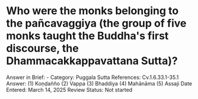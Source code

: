 # Who were the monks belonging to the pañcavaggiya (the group of five monks taught the Buddha's first discourse, the Dhammacakkappavattana Sutta)?

Answer in Brief: -
 Category: Puggala
Sutta References: Cv.1.6.33.1-35.1
Answer: (1) Koṇḍañño (2) Vappa (3) Bhaddiya (4) Mahānāma (5) Assaji
Date Entered: March 14, 2025
Review Status: Not started